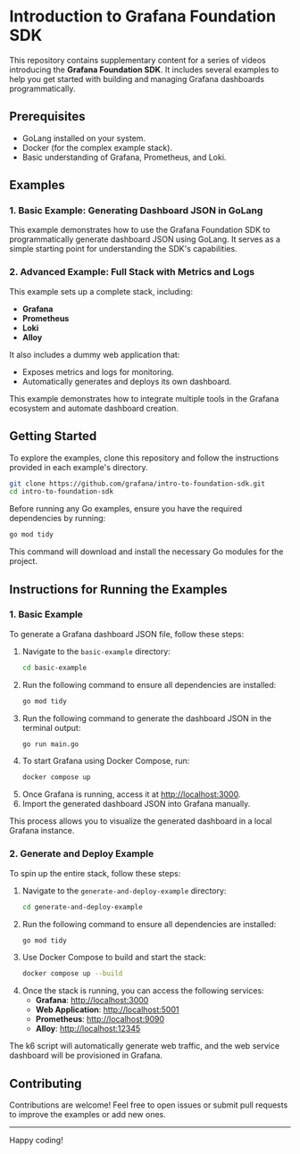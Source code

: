 # Introduction to Grafana Foundation SDK

This repository contains supplementary content for a series of videos introducing the **Grafana Foundation SDK**. It includes several examples to help you get started with building and managing Grafana dashboards programmatically.

## Prerequisites
- GoLang installed on your system.
- Docker (for the complex example stack).
- Basic understanding of Grafana, Prometheus, and Loki.

## Examples

### 1. Basic Example: Generating Dashboard JSON in GoLang
This example demonstrates how to use the Grafana Foundation SDK to programmatically generate dashboard JSON using GoLang. It serves as a simple starting point for understanding the SDK's capabilities.

### 2. Advanced Example: Full Stack with Metrics and Logs
This example sets up a complete stack, including:
- **Grafana**
- **Prometheus**
- **Loki**
- **Alloy**

It also includes a dummy web application that:
- Exposes metrics and logs for monitoring.
- Automatically generates and deploys its own dashboard.

This example demonstrates how to integrate multiple tools in the Grafana ecosystem and automate dashboard creation.

## Getting Started
To explore the examples, clone this repository and follow the instructions provided in each example's directory.

```bash
git clone https://github.com/grafana/intro-to-foundation-sdk.git
cd intro-to-foundation-sdk
```

Before running any Go examples, ensure you have the required dependencies by running:

```bash
go mod tidy
```

This command will download and install the necessary Go modules for the project.

## Instructions for Running the Examples

### 1. Basic Example
To generate a Grafana dashboard JSON file, follow these steps:
1. Navigate to the `basic-example` directory:
    ```bash
    cd basic-example
    ```
2. Run the following command to ensure all dependencies are installed:
    ```bash
    go mod tidy
    ```
3. Run the following command to generate the dashboard JSON in the terminal output:
    ```bash
    go run main.go
    ```
4. To start Grafana using Docker Compose, run:
    ```bash
    docker compose up
    ```
5. Once Grafana is running, access it at [http://localhost:3000](http://localhost:3000).
6. Import the generated dashboard JSON into Grafana manually.

This process allows you to visualize the generated dashboard in a local Grafana instance.

### 2. Generate and Deploy Example
To spin up the entire stack, follow these steps:
1. Navigate to the `generate-and-deploy-example` directory:
    ```bash
    cd generate-and-deploy-example
    ```
2. Run the following command to ensure all dependencies are installed:
    ```bash
    go mod tidy
    ```
3. Use Docker Compose to build and start the stack:
    ```bash
    docker compose up --build
    ```
4. Once the stack is running, you can access the following services:
    - **Grafana**: [http://localhost:3000](http://localhost:3000)
    - **Web Application**: [http://localhost:5001](http://localhost:5001)
    - **Prometheus**: [http://localhost:9090](http://localhost:9090)
    - **Alloy**: [http://localhost:12345](http://localhost:12345)

The k6 script will automatically generate web traffic, and the web service dashboard will be provisioned in Grafana.

## Contributing
Contributions are welcome! Feel free to open issues or submit pull requests to improve the examples or add new ones.

---
Happy coding!